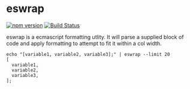 # eswrap

[![npm version](https://badge.fury.io/js/eswrap.svg)](https://badge.fury.io/js/eswrap)
[![Build Status](https://travis-ci.org/kevinastone/eswrap.svg?branch=master)](https://travis-ci.org/kevinastone/eswrap)

eswrap is a ecmascript formatting utlity.  It will parse a supplied block of code and apply formatting to attempt to fit it within a col width.

```
echo "[variable1, variable2, variable3];" | eswrap --limit 20
[
  variable1,
  variable2,
  variable3,
];
```
